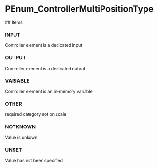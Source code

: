 # PEnum_ControllerMultiPositionType

<!-- end of definition -->## Items

### INPUT
Controller element is a dedicated input

### OUTPUT
Controller element is a dedicated output

### VARIABLE
Controller element is an in-memory variable

### OTHER
required category not on scale

### NOTKNOWN
Value is unkown

### UNSET
Value has not been specified
